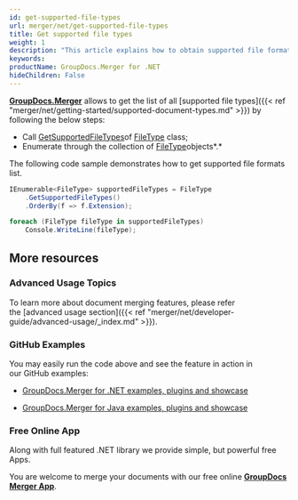 ```yaml
---
id: get-supported-file-types
url: merger/net/get-supported-file-types
title: Get supported file types
weight: 1
description: "This article explains how to obtain supported file formats list when merge PDF, Word, Excel, PowerPoint documents with GroupDocs.Merger within your .NET applications."
keywords: 
productName: GroupDocs.Merger for .NET
hideChildren: False
---
```

**[GroupDocs.Merger](https://products.groupdocs.com/merger/net)** allows to get the list of all [supported file types]({{< ref "merger/net/getting-started/supported-document-types.md" >}}) by following the below steps:

*   Call [GetSupportedFileTypes](https://apireference.groupdocs.com/net/merger/groupdocs.merger.domain/filetype/methods/getsupportedfiletypes)of [FileType](https://apireference.groupdocs.com/net/merger/groupdocs.merger.domain/filetype) class;
*   Enumerate through the collection of [FileType](https://apireference.groupdocs.com/net/merger/groupdocs.merger.domain/filetype)objects*.*

The following code sample demonstrates how to get supported file formats list.

```csharp
IEnumerable<FileType> supportedFileTypes = FileType
	.GetSupportedFileTypes()
	.OrderBy(f => f.Extension);

foreach (FileType fileType in supportedFileTypes)
	Console.WriteLine(fileType);
```

## More resources

### Advanced Usage Topics 

To learn more about document merging features, please refer the [advanced usage section]({{< ref "merger/net/developer-guide/advanced-usage/_index.md" >}}).

### GitHub Examples 

You may easily run the code above and see the feature in action in our GitHub examples:

*   [GroupDocs.Merger for .NET examples, plugins and showcase](https://github.com/groupdocs-merger/GroupDocs.Merger-for-.NET)
    
*   [GroupDocs.Merger for Java examples, plugins and showcase](https://github.com/groupdocs-merger/GroupDocs.Merger-for-Java)
    

### Free Online App 

Along with full featured .NET library we provide simple, but powerful free Apps.

You are welcome to merge your documents with our free online **[GroupDocs Merger App](https://products.groupdocs.app/merger)**.
